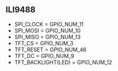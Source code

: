 ## ILI9488
- SPI_CLOCK = GPIO_NUM_11
- SPI_MOSI = GPIO_NUM_10
- SPI_MISO = GPIO_NUM_13
- TFT_CS = GPIO_NUM_3
- TFT_RESET = GPIO_NUM_46
- TFT_DC = GPIO_NUM_9
- TFT_BACKLIGHT(LED) = GPIO_NUM_12